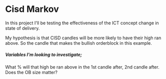 # Cisd Markov

In this project I'll be testing the effectiveness of the ICT concept change in state of delivery.

My hypothesis is that CISD candles will be more likely to have their high ran above. So the candle that makes the bullish orderblock in this example.


##### Variables I'm looking to investigate;
What % will that high be ran above in the 1st candle after, 2nd candle after.
Does the OB size matter? 
